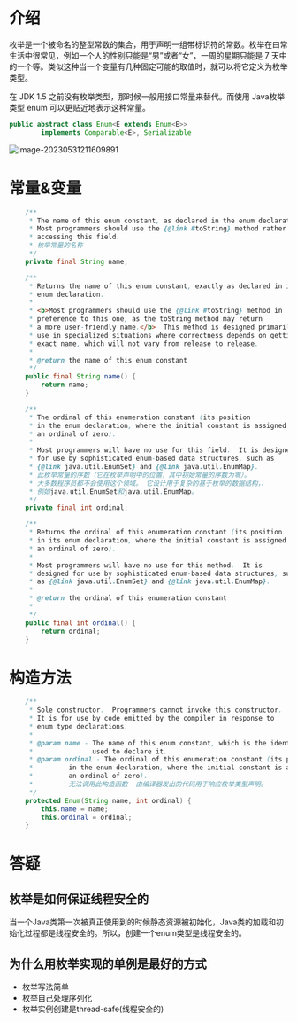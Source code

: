 # **介绍**

枚举是一个被命名的整型常数的集合，用于声明一组带标识符的常数。枚举在曰常生活中很常见，例如一个人的性别只能是“男”或者“女”，一周的星期只能是 7 天中的一个等。类似这种当一个变量有几种固定可能的取值时，就可以将它定义为枚举类型。

在 JDK 1.5 之前没有枚举类型，那时候一般用接口常量来替代。而使用 Java枚举类型 enum 可以更贴近地表示这种常量。

```java
public abstract class Enum<E extends Enum<E>>
        implements Comparable<E>, Serializable
```

![image-20230531211609891](https://gitee.com/dongguo4812_admin/image/raw/master/image/202305312116013.png)

# **常量&变量**

```java
    /**
     * The name of this enum constant, as declared in the enum declaration.
     * Most programmers should use the {@link #toString} method rather than
     * accessing this field.
     * 枚举常量的名称
     */
    private final String name;

    /**
     * Returns the name of this enum constant, exactly as declared in its
     * enum declaration.
     *
     * <b>Most programmers should use the {@link #toString} method in
     * preference to this one, as the toString method may return
     * a more user-friendly name.</b>  This method is designed primarily for
     * use in specialized situations where correctness depends on getting the
     * exact name, which will not vary from release to release.
     *
     * @return the name of this enum constant
     */
    public final String name() {
        return name;
    }

    /**
     * The ordinal of this enumeration constant (its position
     * in the enum declaration, where the initial constant is assigned
     * an ordinal of zero).
     *
     * Most programmers will have no use for this field.  It is designed
     * for use by sophisticated enum-based data structures, such as
     * {@link java.util.EnumSet} and {@link java.util.EnumMap}.
     * 此枚举常量的序数（它在枚举声明中的位置，其中初始常量的序数为零）。 
     * 大多数程序员都不会使用这个领域。 它设计用于复杂的基于枚举的数据结构，、
     * 例如java.util.EnumSet和java.util.EnumMap。
     */
    private final int ordinal;

    /**
     * Returns the ordinal of this enumeration constant (its position
     * in its enum declaration, where the initial constant is assigned
     * an ordinal of zero).
     *
     * Most programmers will have no use for this method.  It is
     * designed for use by sophisticated enum-based data structures, such
     * as {@link java.util.EnumSet} and {@link java.util.EnumMap}.
     *
     * @return the ordinal of this enumeration constant
     * 
     */
    public final int ordinal() {
        return ordinal;
    }
```

# **构造方法**

```java
    /**
     * Sole constructor.  Programmers cannot invoke this constructor.
     * It is for use by code emitted by the compiler in response to
     * enum type declarations.
     *
     * @param name - The name of this enum constant, which is the identifier
     *               used to declare it.
     * @param ordinal - The ordinal of this enumeration constant (its position
     *         in the enum declaration, where the initial constant is assigned
     *         an ordinal of zero).
     *         无法调用此构造函数  由编译器发出的代码用于响应枚举类型声明。
     */
    protected Enum(String name, int ordinal) {
        this.name = name;
        this.ordinal = ordinal;
    }
```

# **答疑**

## **枚举是如何保证线程安全的**

当一个Java类第一次被真正使用到的时候静态资源被初始化，Java类的加载和初始化过程都是线程安全的。所以，创建一个enum类型是线程安全的。

## **为什么用枚举实现的单例是最好的方式**

- 枚举写法简单
- 枚举自己处理序列化
- 枚举实例创建是thread-safe(线程安全的)